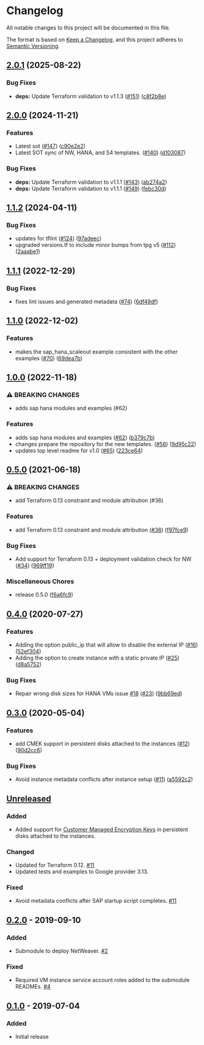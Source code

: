 # Changelog

All notable changes to this project will be documented in this file.

The format is based on
[Keep a Changelog](https://keepachangelog.com/en/1.0.0/),
and this project adheres to
[Semantic Versioning](https://semver.org/spec/v2.0.0.html).

## [2.0.1](https://github.com/terraform-google-modules/terraform-google-sap/compare/v2.0.0...v2.0.1) (2025-08-22)


### Bug Fixes

* **deps:** Update Terraform validation to v1.1.3 ([#151](https://github.com/terraform-google-modules/terraform-google-sap/issues/151)) ([c8f2b8e](https://github.com/terraform-google-modules/terraform-google-sap/commit/c8f2b8e6cac9a483a47bde4a4452c610a510135d))

## [2.0.0](https://github.com/terraform-google-modules/terraform-google-sap/compare/v1.1.2...v2.0.0) (2024-11-21)


### Features

* Latest sot ([#147](https://github.com/terraform-google-modules/terraform-google-sap/issues/147)) ([c90e2e2](https://github.com/terraform-google-modules/terraform-google-sap/commit/c90e2e2413e49156a9c32968f4672c385da112b4))
* Latest SOT sync of NW, HANA, and S4 templates.  ([#140](https://github.com/terraform-google-modules/terraform-google-sap/issues/140)) ([d103087](https://github.com/terraform-google-modules/terraform-google-sap/commit/d103087e138e4d213ebedc9f16042ca028826d01))


### Bug Fixes

* **deps:** Update Terraform validation to v1.1.1 ([#143](https://github.com/terraform-google-modules/terraform-google-sap/issues/143)) ([ab274a2](https://github.com/terraform-google-modules/terraform-google-sap/commit/ab274a294136f7e6c29e4ceda5d00ccb86ae95e1))
* **deps:** Update Terraform validation to v1.1.1 ([#149](https://github.com/terraform-google-modules/terraform-google-sap/issues/149)) ([febc30d](https://github.com/terraform-google-modules/terraform-google-sap/commit/febc30daafeaabbd1a2fa790c30ad61d8136d1c0))

## [1.1.2](https://github.com/terraform-google-modules/terraform-google-sap/compare/v1.1.1...v1.1.2) (2024-04-11)


### Bug Fixes

* updates for tflint ([#124](https://github.com/terraform-google-modules/terraform-google-sap/issues/124)) ([97adeec](https://github.com/terraform-google-modules/terraform-google-sap/commit/97adeec924b4e3b54b2da1c0d74673dda93fe04a))
* upgraded versions.tf to include minor bumps from tpg v5 ([#112](https://github.com/terraform-google-modules/terraform-google-sap/issues/112)) ([2aaabe1](https://github.com/terraform-google-modules/terraform-google-sap/commit/2aaabe1f99c43d1e47fd4bae72a22d7add9c103c))

## [1.1.1](https://github.com/terraform-google-modules/terraform-google-sap/compare/v1.1.0...v1.1.1) (2022-12-29)


### Bug Fixes

* fixes lint issues and generated metadata ([#74](https://github.com/terraform-google-modules/terraform-google-sap/issues/74)) ([6df49df](https://github.com/terraform-google-modules/terraform-google-sap/commit/6df49df92fac96b22d224a1fdced29a2b9272345))

## [1.1.0](https://github.com/terraform-google-modules/terraform-google-sap/compare/v1.0.0...v1.1.0) (2022-12-02)


### Features

* makes the sap_hana_scaleout example consistent with the other examples ([#70](https://github.com/terraform-google-modules/terraform-google-sap/issues/70)) ([69dea7b](https://github.com/terraform-google-modules/terraform-google-sap/commit/69dea7b523501885e4b547ddd749a6a8d2c806a1))

## [1.0.0](https://github.com/terraform-google-modules/terraform-google-sap/compare/v0.5.0...v1.0.0) (2022-11-18)


### ⚠ BREAKING CHANGES

* adds sap hana modules and examples (#62)

### Features

* adds sap hana modules and examples ([#62](https://github.com/terraform-google-modules/terraform-google-sap/issues/62)) ([b379c7b](https://github.com/terraform-google-modules/terraform-google-sap/commit/b379c7bd3a244af52539972af2813aefc41338e6))
* changes prepare the repository for the new templates. ([#56](https://github.com/terraform-google-modules/terraform-google-sap/issues/56)) ([9d95c22](https://github.com/terraform-google-modules/terraform-google-sap/commit/9d95c227f61c7f7a0cb6143385c417092bb86cc5))
* updates top level readme for v1.0 ([#65](https://github.com/terraform-google-modules/terraform-google-sap/issues/65)) ([223ce64](https://github.com/terraform-google-modules/terraform-google-sap/commit/223ce64d66a5d8e4ed3fa61285f81d71156ff15b))

## [0.5.0](https://www.github.com/terraform-google-modules/terraform-google-sap/compare/v0.4.0...v0.5.0) (2021-06-18)


### ⚠ BREAKING CHANGES

* add Terraform 0.13 constraint and module attribution (#36)

### Features

* add Terraform 0.13 constraint and module attribution ([#36](https://www.github.com/terraform-google-modules/terraform-google-sap/issues/36)) ([f97fce9](https://www.github.com/terraform-google-modules/terraform-google-sap/commit/f97fce90bb4a4ad608d0a648142f62cbe5eefdb3))


### Bug Fixes

* Add support for Terraform 0.13 + deployment validation check for NW ([#34](https://www.github.com/terraform-google-modules/terraform-google-sap/issues/34)) ([969ff19](https://www.github.com/terraform-google-modules/terraform-google-sap/commit/969ff1942b7b01e0964598de104d55e1f9206084))


### Miscellaneous Chores

* release 0.5.0 ([f6a6fc9](https://www.github.com/terraform-google-modules/terraform-google-sap/commit/f6a6fc9d45a7493377badc0df8ac0461655c605f))

## [0.4.0](https://www.github.com/terraform-google-modules/terraform-google-sap/compare/v0.3.0...v0.4.0) (2020-07-27)


### Features

* Adding the option public_ip that will allow to disable the external IP ([#16](https://www.github.com/terraform-google-modules/terraform-google-sap/issues/16)) ([52ef304](https://www.github.com/terraform-google-modules/terraform-google-sap/commit/52ef304cb583f64fedf13749ecd37467af4ac01d))
* Adding the option to create instance with a static private IP ([#25](https://www.github.com/terraform-google-modules/terraform-google-sap/issues/25)) ([d8a5752](https://www.github.com/terraform-google-modules/terraform-google-sap/commit/d8a57529bab3caa004cb2017c34e077f56b0d344))


### Bug Fixes

* Repair wrong disk sizes for HANA VMs issue [#18](https://www.github.com/terraform-google-modules/terraform-google-sap/issues/18) ([#23](https://www.github.com/terraform-google-modules/terraform-google-sap/issues/23)) ([9bb69ed](https://www.github.com/terraform-google-modules/terraform-google-sap/commit/9bb69ed3abaafbc069eb18ad0382d9975e499a21))

## [0.3.0](https://www.github.com/terraform-google-modules/terraform-google-sap/compare/v0.2.0...v0.3.0) (2020-05-04)


### Features

* add CMEK support in persistent disks attached to the instances ([#12](https://www.github.com/terraform-google-modules/terraform-google-sap/issues/12)) ([90d2cc6](https://www.github.com/terraform-google-modules/terraform-google-sap/commit/90d2cc644d43c876ddc8a07e3826c6edf7cc816b))


### Bug Fixes

* Avoid instance metadata conflicts after instance setup ([#11](https://www.github.com/terraform-google-modules/terraform-google-sap/issues/11)) ([a5592c2](https://www.github.com/terraform-google-modules/terraform-google-sap/commit/a5592c2f9d56181f3c60df1fd9d138440e7c542a))

## [Unreleased]

### Added

- Added support for [Customer Managed Encryption Keys](https://cloud.google.com/compute/docs/disks/customer-managed-encryption) in persistent disks attached to the instances.

### Changed

- Updated for Terraform 0.12. [#11]
- Updated tests and examples to Google provider 3.13.

### Fixed

- Avoid metadata conflicts after SAP startup script completes. [#11]

## [0.2.0] - 2019-09-10

### Added

- Submodule to deploy NetWeaver. [#2]

### Fixed

- Required VM instance service account roles added to the submodule READMEs. [#4]

## [0.1.0] - 2019-07-04

### Added

- Initial release

[Unreleased]: https://github.com/terraform-google-modules/terraform-google-sap/compare/v0.2.0...HEAD
[0.2.0]: https://github.com/terraform-google-modules/terraform-google-sap/compare/v0.1.0...v0.2.0
[0.1.0]: https://github.com/terraform-google-modules/terraform-google-sap/releases/tag/v0.1.0
[#2]: https://github.com/terraform-google-modules/terraform-google-sap/pull/2
[#4]: https://github.com/terraform-google-modules/terraform-google-sap/issues/4
[#11]: https://github.com/terraform-google-modules/terraform-google-sap/pull/11
